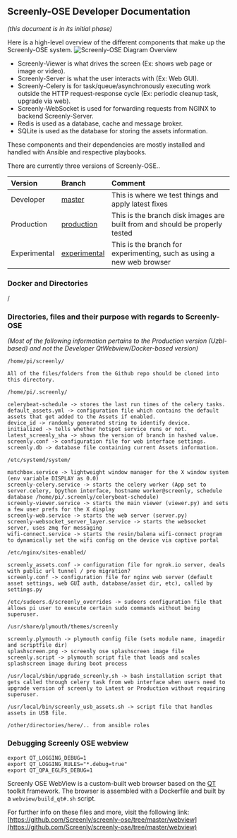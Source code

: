 ## Screenly-OSE Developer Documentation
_(this document is in its initial phase)_

Here is a high-level overview of the different components that make up the Screenly-OSE system.
![Screenly-OSE Diagram Overview](https://raw.githubusercontent.com/screenly/screenly-ose/master/docs/images/screenly-ose-diagram-overview.png)

* Screenly-Viewer is what drives the screen (Ex: shows web page or image or video).
* Screenly-Server is what the user interacts with (Ex: Web GUI).
* Screenly-Celery is for task/queue/asynchronously executing work outside the HTTP request-response cycle (Ex: periodic cleanup task, upgrade via web).
* Screenly-WebSocket is used for forwarding requests from NGINX to backend Screenly-Server.
* Redis is used as a database, cache and message broker.
* SQLite is used as the database for storing the assets information.

These components and their dependencies are mostly installed and handled with Ansible and respective playbooks.

There are currently three versions of Screenly-OSE..

| Version       | Branch     | Comment    |
| :------------- | :---------- | :----------- |
|  Developer | [master](https://github.com/Screenly/screenly-ose)   | This is where we test things and apply latest fixes   |
|  Production | [production](https://github.com/Screenly/screenly-ose/tree/production)   | This is the branch disk images are built from and should be properly tested    |
|  Experimental | [experimental](https://github.com/Screenly/screenly-ose/tree/experimental)   | This is the branch for experimenting, such as using a new web browser    |


### Docker and Directories

/

### Directories, files and their purpose with regards to Screenly-OSE
_(Most of the following information pertains to the Production version (Uzbl-based) and not the Developer QtWebview/Docker-based version)_

```
/home/pi/screenly/

All of the files/folders from the Github repo should be cloned into this directory.
```

```
/home/pi/.screenly/

celerybeat-schedule -> stores the last run times of the celery tasks.
default_assets.yml -> configuration file which contains the default assets that get added to the Assets if enabled.
device_id -> randomly generated string to identify device.
initialized -> tells whether hotspot service runs or not.
latest_screenly_sha -> shows the version of branch in hashed value.
screenly.conf -> configuration file for web interface settings.
screenly.db -> database file containing current Assets information.
```


```
/etc/systemd/system/

matchbox.service -> lightweight window manager for the X window system (env variable DISPLAY as 0.0)
screenly-celery.service -> starts the celery worker (App set to server.celery, bpython interface, hostname worker@screenly, schedule database /home/pi/.screenly/celerybeat-schedule)
screenly-viewer.service -> starts the main viewer (viewer.py) and sets a few user prefs for the X display
screenly-web.service -> starts the web server (server.py)
screenly-websocket_server_layer.service -> starts the websocket server, uses zmq for messaging
wifi-connect.service -> starts the resin/balena wifi-connect program to dynamically set the wifi config on the device via captive portal
```

```
/etc/nginx/sites-enabled/

screenly_assets.conf -> configuration file for ngrok.io server, deals with public url tunnel / pro migration?
screenly.conf -> configuration file for nginx web server (default asset settings, web GUI auth, database/asset dir, etc), called by settings.py
```

```
/etc/sudoers.d/screenly_overrides -> sudoers configuration file that allows pi user to execute certain sudo commands without being superuser.
```

```
/usr/share/plymouth/themes/screenly

screenly.plymouth -> plymouth config file (sets module name, imagedir and scriptfile dir)
splashscreen.png -> screenly ose splashscreen image file
screenly.script -> plymouth script file that loads and scales splashscreen image during boot process
```

```
/usr/local/sbin/upgrade_screenly.sh -> bash installation script that gets called through celery task from web interface when users need to upgrade version of screenly to Latest or Production without requiring superuser.
```

```
/usr/local/bin/screenly_usb_assets.sh -> script file that handles assets in USB file.
```

`/other/directories/here/.. from ansible roles`


### Debugging Screenly OSE webview

```
export QT_LOGGING_DEBUG=1
export QT_LOGGING_RULES="*.debug=true"
export QT_QPA_EGLFS_DEBUG=1
```

Screenly OSE WebView is a custom-built web browser based on the [QT](https://www.qt.io/) toolkit framework.
The browser is assembled with a Dockerfile and built by a `webview/build_qt#.sh` script.

For further info on these files and more, visit the following link: [https://github.com/Screenly/screenly-ose/tree/master/webview](https://github.com/Screenly/screenly-ose/tree/master/webview)
